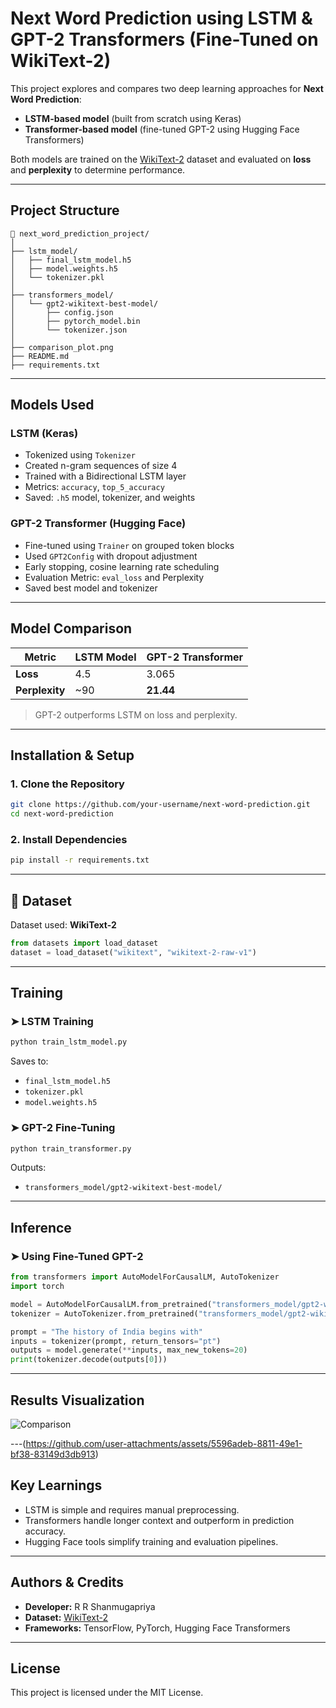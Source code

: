 # Next Word Prediction using LSTM & GPT-2 Transformers (Fine-Tuned on WikiText-2)

This project explores and compares two deep learning approaches for **Next Word Prediction**:

-  **LSTM-based model** (built from scratch using Keras)
-  **Transformer-based model** (fine-tuned GPT-2 using Hugging Face Transformers)

Both models are trained on the [WikiText-2](https://huggingface.co/datasets/wikitext) dataset and evaluated on **loss** and **perplexity** to determine performance.

---

##  Project Structure

```
📁 next_word_prediction_project/
│
├── lstm_model/
│   ├── final_lstm_model.h5
│   ├── model.weights.h5
│   └── tokenizer.pkl
│
├── transformers_model/
│   └── gpt2-wikitext-best-model/
│       ├── config.json
│       ├── pytorch_model.bin
│       └── tokenizer.json
│
├── comparison_plot.png
├── README.md
├── requirements.txt
```

---

##  Models Used

###  LSTM (Keras)
- Tokenized using `Tokenizer`
- Created n-gram sequences of size 4
- Trained with a Bidirectional LSTM layer
- Metrics: `accuracy`, `top_5_accuracy`
- Saved: `.h5` model, tokenizer, and weights

###  GPT-2 Transformer (Hugging Face)
- Fine-tuned using `Trainer` on grouped token blocks
- Used `GPT2Config` with dropout adjustment
- Early stopping, cosine learning rate scheduling
- Evaluation Metric: `eval_loss` and Perplexity
- Saved best model and tokenizer

---

##  Model Comparison

| Metric       | LSTM Model | GPT-2 Transformer |
|--------------|------------|-------------------|
| **Loss**     | 4.5        | 3.065             |
| **Perplexity** | ~90       | **21.44**         |

> GPT-2 outperforms LSTM on loss and perplexity.

---

##  Installation & Setup

### 1. Clone the Repository

```bash
git clone https://github.com/your-username/next-word-prediction.git
cd next-word-prediction
```

### 2. Install Dependencies

```bash
pip install -r requirements.txt
```

---

## 📂 Dataset

Dataset used: **WikiText-2**

```python
from datasets import load_dataset
dataset = load_dataset("wikitext", "wikitext-2-raw-v1")
```

---

##  Training

### ➤ LSTM Training

```bash
python train_lstm_model.py
```

Saves to:
- `final_lstm_model.h5`
- `tokenizer.pkl`
- `model.weights.h5`

### ➤ GPT-2 Fine-Tuning

```bash
python train_transformer.py
```

Outputs:
- `transformers_model/gpt2-wikitext-best-model/`

---

##  Inference

### ➤ Using Fine-Tuned GPT-2

```python
from transformers import AutoModelForCausalLM, AutoTokenizer
import torch

model = AutoModelForCausalLM.from_pretrained("transformers_model/gpt2-wikitext-best-model")
tokenizer = AutoTokenizer.from_pretrained("transformers_model/gpt2-wikitext-best-model")

prompt = "The history of India begins with"
inputs = tokenizer(prompt, return_tensors="pt")
outputs = model.generate(**inputs, max_new_tokens=20)
print(tokenizer.decode(outputs[0]))
```

---

## Results Visualization

![Comparison](comparison_plot.png)

---(https://github.com/user-attachments/assets/5596adeb-8811-49e1-bf38-83149d3db913)


##  Key Learnings

- LSTM is simple and requires manual preprocessing.
- Transformers handle longer context and outperform in prediction accuracy.
- Hugging Face tools simplify training and evaluation pipelines.

---

## Authors & Credits

- **Developer:** R R Shanmugapriya
- **Dataset:** [WikiText-2](https://huggingface.co/datasets/wikitext)
- **Frameworks:** TensorFlow, PyTorch, Hugging Face Transformers

---

##  License

This project is licensed under the MIT License.
